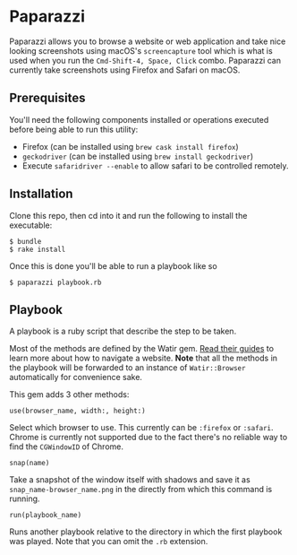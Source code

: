 # Paparazzi

Paparazzi allows you to browse a website or web application and take nice looking screenshots using macOS's `screencapture` tool which is what is used when you run the `Cmd-Shift-4, Space, Click` combo. Paparazzi can currently take
screenshots using Firefox and Safari on macOS.

## Prerequisites

You'll need the following components installed or operations executed before being able to run this utility:

- Firefox (can be installed using `brew cask install firefox`)
- `geckodriver` (can be installed using `brew install geckodriver`)
- Execute `safaridriver --enable` to allow safari to be controlled remotely.

## Installation

Clone this repo, then cd into it and run the following to install the executable:

```
$ bundle
$ rake install
```

Once this is done you'll be able to run a playbook like so

```
$ paparazzi playbook.rb
```

## Playbook

A playbook is a ruby script that describe the step to be taken.

Most of the methods are defined by the Watir gem. [Read their guides](http://watir.com/guides/) to learn more about how to navigate a website. **Note** that all the methods in the playbook will be forwarded to an instance of `Watir::Browser` automatically for convenience sake.

This gem adds 3 other methods:

`use(browser_name, width:, height:)`

Select which browser to use. This currently can be `:firefox` or `:safari`. Chrome is currently not supported due to the fact there's no reliable way to find the `CGWindowID` of Chrome.

`snap(name)`

Take a snapshot of the window itself with shadows and save it as `snap_name-browser_name.png` in the directly from which this command is running.

`run(playbook_name)`

Runs another playbook relative to the directory in which the first playbook was played. Note that you can omit the `.rb` extension.
